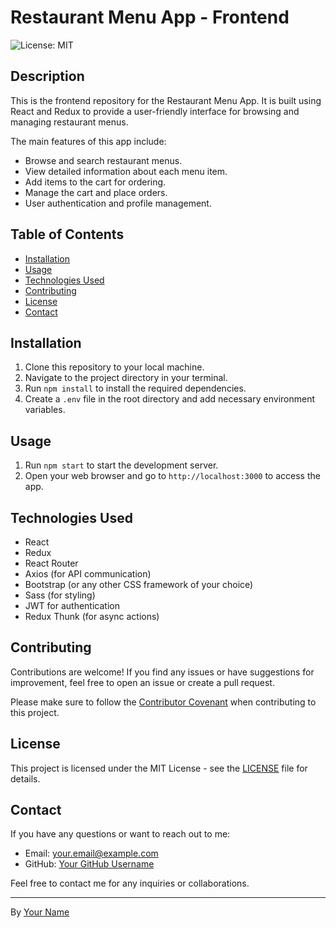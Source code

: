 # Restaurant Menu App - Frontend

![License: MIT](https://img.shields.io/badge/License-MIT-yellow.svg)

## Description

This is the frontend repository for the Restaurant Menu App. It is built using React and Redux to provide a user-friendly interface for browsing and managing restaurant menus.

The main features of this app include:

- Browse and search restaurant menus.
- View detailed information about each menu item.
- Add items to the cart for ordering.
- Manage the cart and place orders.
- User authentication and profile management.

## Table of Contents

- [Installation](#installation)
- [Usage](#usage)
- [Technologies Used](#technologies-used)
- [Contributing](#contributing)
- [License](#license)
- [Contact](#contact)

## Installation

1. Clone this repository to your local machine.
2. Navigate to the project directory in your terminal.
3. Run `npm install` to install the required dependencies.
4. Create a `.env` file in the root directory and add necessary environment variables.

## Usage

1. Run `npm start` to start the development server.
2. Open your web browser and go to `http://localhost:3000` to access the app.

## Technologies Used

- React
- Redux
- React Router
- Axios (for API communication)
- Bootstrap (or any other CSS framework of your choice)
- Sass (for styling)
- JWT for authentication
- Redux Thunk (for async actions)

## Contributing

Contributions are welcome! If you find any issues or have suggestions for improvement, feel free to open an issue or create a pull request.

Please make sure to follow the [Contributor Covenant](https://www.contributor-covenant.org/version/2/0/code_of_conduct/) when contributing to this project.

## License

This project is licensed under the MIT License - see the [LICENSE](LICENSE) file for details.

## Contact

If you have any questions or want to reach out to me:

- Email: your.email@example.com
- GitHub: [Your GitHub Username](https://github.com/your-github-username)

Feel free to contact me for any inquiries or collaborations.

---

By [Your Name](https://github.com/your-github-username)


